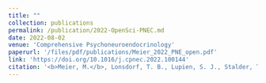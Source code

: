 ```yaml
---
title: ""
collection: publications
permalink: /publication/2022-OpenSci-PNEC.md
date: 2022-08-02
venue: 'Comprehensive Psychoneuroendocrinology'
paperurl: '/files/pdf/publications/Meier_2022_PNE_open.pdf'
link: 'https://doi.org/10.1016/j.cpnec.2022.100144'
citation: '<b>Meier, M.</b>, Lonsdorf, T. B., Lupien, S. J., Stalder, T., Laufer, S., Sicorello, M., ... & Puhlmann, L. M. (2022). Open and reproducible science practices in psychoneuroendocrinology: opportunities to foster scientific progress. <i>Comprehensive Psychoneuroendocrinology</i>.https://doi.org/10.1016/j.cpnec.2022.100144'
---
```

